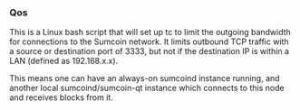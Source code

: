 ### Qos ###

This is a Linux bash script that will set up tc to limit the outgoing bandwidth for connections to the Sumcoin network. It limits outbound TCP traffic with a source or destination port of 3333, but not if the destination IP is within a LAN (defined as 192.168.x.x).

This means one can have an always-on sumcoind instance running, and another local sumcoind/sumcoin-qt instance which connects to this node and receives blocks from it.
